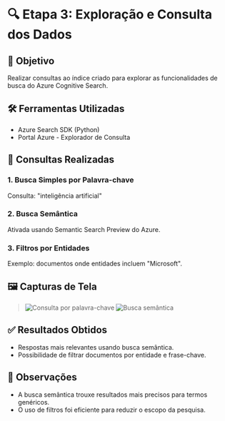 
# 🔍 Etapa 3: Exploração e Consulta dos Dados

## 🎯 Objetivo
Realizar consultas ao índice criado para explorar as funcionalidades de busca do Azure Cognitive Search.

## 🛠️ Ferramentas Utilizadas
- Azure Search SDK (Python)
- Portal Azure - Explorador de Consulta

## 🔗 Consultas Realizadas

### 1. Busca Simples por Palavra-chave
Consulta: "inteligência artificial"

### 2. Busca Semântica
Ativada usando Semantic Search Preview do Azure.

### 3. Filtros por Entidades
Exemplo: documentos onde entidades incluem "Microsoft".

## 🖼️ Capturas de Tela
> ![Consulta por palavra-chave](../assets/consulta-keyword.png)
> ![Busca semântica](../assets/consulta-semantica.png)

## ✅ Resultados Obtidos
- Respostas mais relevantes usando busca semântica.
- Possibilidade de filtrar documentos por entidade e frase-chave.

## 📝 Observações
- A busca semântica trouxe resultados mais precisos para termos genéricos.
- O uso de filtros foi eficiente para reduzir o escopo da pesquisa.
